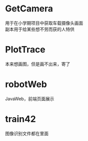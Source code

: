 # GetCamera
用于在小学期项目中获取车载摄像头画面   
副本用于给某些想不劳而获的人特供   
# PlotTrace
本来想画图，但是画不出来，寄了   
# robotWeb
JavaWeb，前端页面展示   
# train42
图像识别文件都在里面   